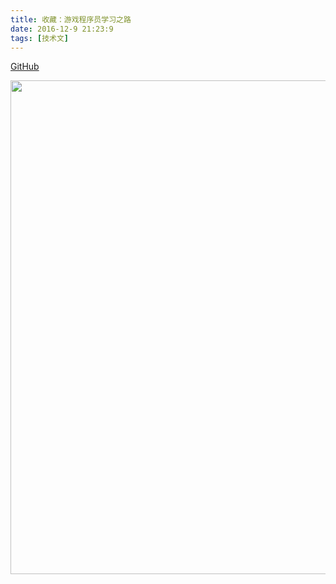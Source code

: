 ```yaml
---
title: 收藏：游戏程序员学习之路
date: 2016-12-9 21:23:9
tags: [技术文]
---
```


[GitHub](https://github.com/miloyip/game-programmer/)

<img src="https://wangyu.net.cn/img/path_of_game_programmer.jpg" width="790">
